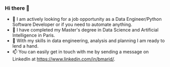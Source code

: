 ### Hi there 👋

- 👀 I am actively looking for a job opportunity as a Data Engineer/Python Software Developer or if you need to automate anything.
- 🌱 I have completed my Master's degree in Data Science and Artificial Intelligence in Paris.
- 💬 With my skills in data engineering, analysis and planning I am ready to lend a hand.
- 📫 You can easily get in touch with me by sending a message on LinkedIn at https://www.linkedin.com/in/bmarid/.
